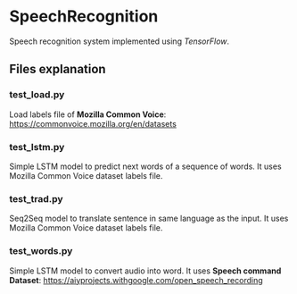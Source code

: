 # SpeechRecognition
Speech recognition system implemented using *TensorFlow*.

## Files explanation
### test_load.py
Load labels file of **Mozilla Common Voice**:  https://commonvoice.mozilla.org/en/datasets

### test_lstm.py
Simple LSTM model to predict next words of a sequence of words. It uses Mozilla Common Voice dataset labels file.

### test_trad.py
Seq2Seq model to translate sentence in same language as the input. It uses Mozilla Common Voice dataset labels file.

### test_words.py
Simple LSTM model to convert audio into word. It uses **Speech command Dataset**: https://aiyprojects.withgoogle.com/open_speech_recording
